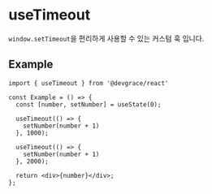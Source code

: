 # useTimeout

`window.setTimeout`을 편리하게 사용할 수 있는 커스텀 훅 입니다. 

## Example

```tsx
import { useTimeout } from '@devgrace/react'

const Example = () => {
  const [number, setNumber] = useState(0);

  useTimeout(() => {
    setNumber(number + 1)
  }, 1000);

  useTimeout(() => {
    setNumber(number + 1)
  }, 2000);

  return <div>{number}</div>;
};
```